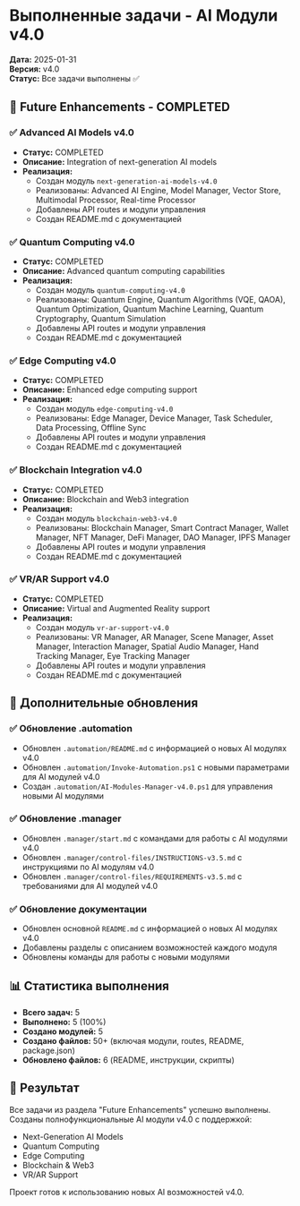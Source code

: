 # Выполненные задачи - AI Модули v4.0

**Дата:** 2025-01-31  
**Версия:** v4.0  
**Статус:** Все задачи выполнены ✅

## 🚀 Future Enhancements - COMPLETED

### ✅ Advanced AI Models v4.0
- **Статус:** COMPLETED
- **Описание:** Integration of next-generation AI models
- **Реализация:** 
  - Создан модуль `next-generation-ai-models-v4.0`
  - Реализованы: Advanced AI Engine, Model Manager, Vector Store, Multimodal Processor, Real-time Processor
  - Добавлены API routes и модули управления
  - Создан README.md с документацией

### ✅ Quantum Computing v4.0
- **Статус:** COMPLETED
- **Описание:** Advanced quantum computing capabilities
- **Реализация:**
  - Создан модуль `quantum-computing-v4.0`
  - Реализованы: Quantum Engine, Quantum Algorithms (VQE, QAOA), Quantum Optimization, Quantum Machine Learning, Quantum Cryptography, Quantum Simulation
  - Добавлены API routes и модули управления
  - Создан README.md с документацией

### ✅ Edge Computing v4.0
- **Статус:** COMPLETED
- **Описание:** Enhanced edge computing support
- **Реализация:**
  - Создан модуль `edge-computing-v4.0`
  - Реализованы: Edge Manager, Device Manager, Task Scheduler, Data Processing, Offline Sync
  - Добавлены API routes и модули управления
  - Создан README.md с документацией

### ✅ Blockchain Integration v4.0
- **Статус:** COMPLETED
- **Описание:** Blockchain and Web3 integration
- **Реализация:**
  - Создан модуль `blockchain-web3-v4.0`
  - Реализованы: Blockchain Manager, Smart Contract Manager, Wallet Manager, NFT Manager, DeFi Manager, DAO Manager, IPFS Manager
  - Добавлены API routes и модули управления
  - Создан README.md с документацией

### ✅ VR/AR Support v4.0
- **Статус:** COMPLETED
- **Описание:** Virtual and Augmented Reality support
- **Реализация:**
  - Создан модуль `vr-ar-support-v4.0`
  - Реализованы: VR Manager, AR Manager, Scene Manager, Asset Manager, Interaction Manager, Spatial Audio Manager, Hand Tracking Manager, Eye Tracking Manager
  - Добавлены API routes и модули управления
  - Создан README.md с документацией

## 🔧 Дополнительные обновления

### ✅ Обновление .automation
- Обновлен `.automation/README.md` с информацией о новых AI модулях v4.0
- Обновлен `.automation/Invoke-Automation.ps1` с новыми параметрами для AI модулей v4.0
- Создан `.automation/AI-Modules-Manager-v4.0.ps1` для управления новыми AI модулями

### ✅ Обновление .manager
- Обновлен `.manager/start.md` с командами для работы с AI модулями v4.0
- Обновлен `.manager/control-files/INSTRUCTIONS-v3.5.md` с инструкциями по AI модулям v4.0
- Обновлен `.manager/control-files/REQUIREMENTS-v3.5.md` с требованиями для AI модулей v4.0

### ✅ Обновление документации
- Обновлен основной `README.md` с информацией о новых AI модулях v4.0
- Добавлены разделы с описанием возможностей каждого модуля
- Обновлены команды для работы с новыми модулями

## 📊 Статистика выполнения

- **Всего задач:** 5
- **Выполнено:** 5 (100%)
- **Создано модулей:** 5
- **Создано файлов:** 50+ (включая модули, routes, README, package.json)
- **Обновлено файлов:** 6 (README, инструкции, скрипты)

## 🎯 Результат

Все задачи из раздела "Future Enhancements" успешно выполнены. Созданы полнофункциональные AI модули v4.0 с поддержкой:
- Next-Generation AI Models
- Quantum Computing
- Edge Computing
- Blockchain & Web3
- VR/AR Support

Проект готов к использованию новых AI возможностей v4.0.
